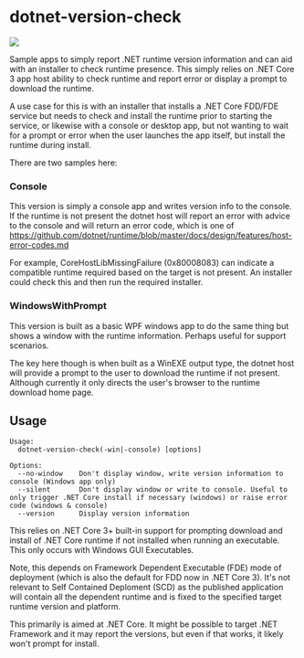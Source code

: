 # dotnet-version-check

![](https://github.com/tjmoore/dotnet-version-check/workflows/build/badge.svg)

Sample apps to simply report .NET runtime version information and can aid with an installer to check runtime presence. This simply relies on .NET Core 3 app host ability to check runtime and report error or display a prompt to download the runtime.

A use case for this is with an installer that installs a .NET Core FDD/FDE service but needs to check and install the runtime prior to starting the service, or likewise with a console or desktop app, but not wanting to wait for a prompt or error when the user launches the app itself, but install the runtime during install.

There are two samples here:

### Console

This version is simply a console app and writes version info to the console. If the runtime is not present the dotnet host will report an error with advice to the console and will return an error code, which is one of https://github.com/dotnet/runtime/blob/master/docs/design/features/host-error-codes.md

For example, CoreHostLibMissingFailure (0x80008083) can indicate a compatible runtime required based on the target is not present. An installer could check this and then run the required installer.

### WindowsWithPrompt

This version is built as a basic WPF windows app to do the same thing but shows a window with the runtime information. Perhaps useful for support scenarios.

The key here though is when built as a WinEXE output type, the dotnet host will provide a prompt to the user to download the runtime if not present. Although currently it only directs the user's browser to the runtime download home page.


## Usage

```
Usage:
  dotnet-version-check(-win|-console) [options]

Options:
  --no-window    Don't display window, write version information to console (Windows app only)
  --silent       Don't display window or write to console. Useful to only trigger .NET Core install if necessary (windows) or raise error code (windows & console)
  --version      Display version information
```

This relies on .NET Core 3+ built-in support for prompting download and install of .NET Core runtime if not installed when running an executable. This only occurs with Windows GUI Executables.

Note, this depends on Framework Dependent Executable (FDE) mode of deployment (which is also the default for FDD now in .NET Core 3). It's not relevant to Self Contained Deploment (SCD) as the published application will contain all the dependent runtime and is fixed to the specified target runtime version and platform.

This primarily is aimed at .NET Core. It might be possible to target .NET Framework and it may report the versions, but even if that works, it likely won't prompt for install.



